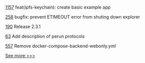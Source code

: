 
[1157](https://github.com/hyperledger/cactus/pull/1157) feat(ipfs-keychain): create basic example app

[258](https://github.com/hyperledger/blockchain-explorer/pull/258) bugfix: prevent ETIMEOUT error from shuting down explorer

[190](https://github.com/hyperledger/fabric-chaincode-java/pull/190) Release 2.3.1

[63](https://github.com/hyperledger-labs/perun-doc/pull/63) Add description of perun protocols

[557](https://github.com/hyperledger-labs/business-partner-agent/pull/557) Remove docker-compose-backend-webonly.yml


[See more >>>](https://start-here.hyperledger.org/pull-requests)
